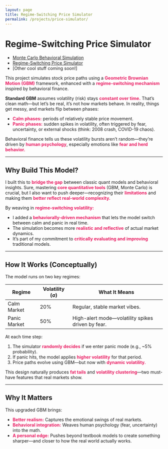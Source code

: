 ```yaml
---
layout: page
title: Regime-Switching Price Simulator
permalink: /projects/price-simulator/
---
```


#  Regime-Switching Price Simulator

- [Monte Carlo Behavioral Simulation](/monte-carlo/)
- [Regime-Switching Price Simulator](/price-simulator/)
- [Other cool stuff coming soon!]

This project simulates stock price paths using a <strong style="color:#e91e63;">Geometric Brownian Motion (GBM)</strong> framework, enhanced with a <strong style="color:#e91e63;">regime-switching mechanism</strong> inspired by behavioral finance.

**Standard GBM** assumes volatility (risk) stays <strong style="color:#e91e63;">constant over time.</strong> That’s clean math—but let’s be real, it’s not how markets behave. In reality, things get messy, and markets flip between phases:

- <strong style="color:#e91e63;">Calm phases:</strong> periods of relatively stable price movement.
- <strong style="color:#e91e63;">Panic phases:</strong> sudden spikes in volatility, often triggered by fear, uncertainty, or external shocks (think: 2008 crash, COVID-19 chaos).

Behavioral finance tells us these volatility bursts aren’t random—they’re driven by <strong style="color:#e91e63;">human psychology</strong>, especially emotions like <strong style="color:#e91e63;">fear and herd behavior.</strong>

---

##  Why Build This Model?

I built this to <strong style="color:#e91e63;">bridge the gap</strong> between classic quant models and behavioral insights. Sure, mastering <strong style="color:#e91e63;">core quantitative tools</strong> (GBM, Monte Carlo) is crucial, but I also want to push deeper—recognizing their <strong style="color:#e91e63;">limitations</strong> and making them <strong style="color:#e91e63;">better reflect real-world complexity.</strong>

By weaving in <strong style="color:#e91e63;">regime-switching volatility:</strong>

- I added a <strong style="color:#e91e63;">behaviorally-driven mechanism</strong> that lets the model switch between calm and panic in real time.
- The simulation becomes more <strong style="color:#e91e63;">realistic and reflective</strong> of actual market dynamics.
- It’s part of my commitment to <strong style="color:#e91e63;">critically evaluating and improving</strong> traditional models.

---

##  How It Works (Conceptually)

The model runs on two key regimes:

| Regime         | Volatility (σ) | What It Means                                           |
|----------------|----------------|---------------------------------------------------------|
| Calm Market    | 20%            | Regular, stable market vibes.                            |
| Panic Market   | 50%            | High-alert mode—volatility spikes driven by fear.        |

At each time step:

1. The simulator <strong style="color:#e91e63;">randomly decides</strong> if we enter panic mode (e.g., ~5% probability).
2. If panic hits, the model applies <strong style="color:#e91e63;">higher volatility</strong> for that period.
3. Price paths evolve using GBM—but now with <strong style="color:#e91e63;">dynamic volatility.</strong>

This design naturally produces <strong style="color:#e91e63;">fat tails</strong> and <strong style="color:#e91e63;">volatility clustering</strong>—two must-have features that real markets show.

---

##  Why It Matters

This upgraded GBM brings:

- <strong style="color:#e91e63;">Better realism:</strong> Captures the emotional swings of real markets.
- <strong style="color:#e91e63;">Behavioral integration:</strong> Weaves human psychology (fear, uncertainty) into the math.
- <strong style="color:#e91e63;">A personal edge:</strong> Pushes beyond textbook models to create something sharper—and closer to how the real world actually works.

